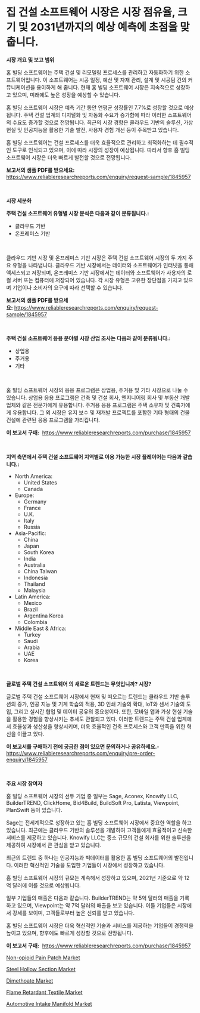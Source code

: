 <p><h1>집 건설 소프트웨어 시장은 시장 점유율, 크기 및 2031년까지의 예상 예측에 초점을 맞춥니다.</h1></p><p><strong>시장 개요 및 보고 범위</strong></p>
<p><p>홈 빌딩 소프트웨어는 주택 건설 및 리모델링 프로세스를 관리하고 자동화하기 위한 소프트웨어입니다. 이 소프트웨어는 시공 일정, 예산 및 자재 관리, 설계 및 시공팀 간의 커뮤니케이션을 용이하게 해 줍니다. 현재 홈 빌딩 소프트웨어 시장은 지속적으로 성장하고 있으며, 미래에도 높은 성장을 예상할 수 있습니다. </p><p>홈 빌딩 소프트웨어 시장은 예측 기간 동안 연평균 성장률인 7.7%로 성장할 것으로 예상됩니다. 주택 건설 업계의 디지털화 및 자동화 수요가 증가함에 따라 이러한 소프트웨어의 수요도 증가할 것으로 전망됩니다. 최근의 시장 경향은 클라우드 기반의 솔루션, 가상현실 및 인공지능을 활용한 기술 발전, 사용자 경험 개선 등이 주목받고 있습니다. </p><p>홈 빌딩 소프트웨어는 건설 프로세스를 더욱 효율적으로 관리하고 최적화하는 데 필수적인 도구로 인식되고 있으며, 이에 따라 시장의 성장이 예상됩니다. 따라서 향후 홈 빌딩 소프트웨어 시장은 더욱 빠르게 발전할 것으로 전망됩니다.</p></p>
<p><strong>보고서의 샘플 PDF를 받으세요:</strong> <a href="https://www.reliableresearchreports.com/enquiry/request-sample/1845957">https://www.reliableresearchreports.com/enquiry/request-sample/1845957</a></p>
<p>&nbsp;</p>
<p><strong>시장 세분화</strong></p>
<p><strong>주택 건설 소프트웨어 유형별 시장 분석은 다음과 같이 분류됩니다.:</strong></p>
<p><ul><li>클라우드 기반</li><li>온프레미스 기반</li></ul></p>
<p>&nbsp;</p>
<p><p>클라우드 기반 시장 및 온프레미스 기반 시장은 주택 건설 소프트웨어 시장의 두 가지 주요 유형을 나타냅니다. 클라우드 기반 시장에서는 데이터와 소프트웨어가 인터넷을 통해 액세스되고 저장되며, 온프레미스 기반 시장에서는 데이터와 소프트웨어가 사용자의 로컬 서버 또는 컴퓨터에 저장되어 있습니다. 각 시장 유형은 고유한 장단점을 가지고 있으며 기업이나 소비자의 요구에 따라 선택할 수 있습니다.</p></p>
<p><strong>보고서의 샘플 PDF를 받으세요:</strong>&nbsp;<a href="https://www.reliableresearchreports.com/enquiry/request-sample/1845957">https://www.reliableresearchreports.com/enquiry/request-sample/1845957</a></p>
<p>&nbsp;</p>
<p><strong> 주택 건설 소프트웨어 응용 분야별 시장 산업 조사는 다음과 같이 분류됩니다.:</strong></p>
<p><ul><li>상업용</li><li>주거용</li><li>기타</li></ul></p>
<p>&nbsp;</p>
<p><p>홈 빌딩 소프트웨어 시장의 응용 프로그램은 상업용, 주거용 및 기타 시장으로 나눌 수 있습니다. 상업용 응용 프로그램은 건축 및 건설 회사, 엔지니어링 회사 및 부동산 개발업체와 같은 전문가에게 유용합니다. 주거용 응용 프로그램은 주택 소유자 및 건축가에게 유용합니다. 그 외 시장은 유지 보수 및 재개발 프로젝트를 포함한 기타 형태의 건물 건설에 관련된 응용 프로그램을 가리킵니다.</p></p>
<p><strong>이 보고서 구매:</strong>&nbsp; <a href="https://www.reliableresearchreports.com/purchase/1845957">https://www.reliableresearchreports.com/purchase/1845957</a></p>
<p>&nbsp;</p>
<p><strong>지역 측면에서 주택 건설 소프트웨어 지역별로 이용 가능한 시장 플레이어는 다음과 같습니다.:</strong></p>
<p><ul>
    <li>
        North America:
        <ul>
            <li>United States</li>
            <li>Canada</li>
        </ul>
    </li>
    <li>
        Europe:
        <ul>
            <li>Germany</li>
            <li>France</li>
            <li>U.K.</li>
            <li>Italy</li>
            <li>Russia</li>
        </ul>
    </li>
    <li>
        Asia-Pacific:
        <ul>
            <li>China</li>
            <li>Japan</li>
            <li>South Korea</li>
            <li>India</li>
            <li>Australia</li>
            <li>China Taiwan</li>
            <li>Indonesia</li>
            <li>Thailand</li>
            <li>Malaysia</li>
        </ul>
    </li>
    <li>
        Latin America:
        <ul>
            <li>Mexico</li>
            <li>Brazil</li>
            <li>Argentina Korea</li>
            <li>Colombia</li>
        </ul>
    </li>
    <li>
        Middle East & Africa:
        <ul>
            <li>Turkey</li>
            <li>Saudi</li>
            <li>Arabia</li>
            <li>UAE</li>
            <li>Korea</li>
        </ul>
    </li>
    </ul></p>
<p>&nbsp;</p>
<p><strong>글로벌 주택 건설 소프트웨어 의 새로운 트렌드는 무엇입니까? 시장?</strong></p>
<p><p>글로벌 주택 건설 소프트웨어 시장에서 현재 및 떠오르는 트렌드는 클라우드 기반 솔루션의 증가, 인공 지능 및 기계 학습의 적용, 3D 인쇄 기술의 확대, IoT와 센서 기술의 도입, 그리고 실시간 협업 및 데이터 공유의 중요성이다. 또한, 모바일 앱과 가상 현실 기술을 활용한 경험을 향상시키는 추세도 관찰되고 있다. 이러한 트렌드는 주택 건설 업계에서 효율성과 생산성을 향상시키며, 더욱 효율적인 건축 프로세스와 고객 만족을 위한 혁신을 이끌고 있다.</p></p>
<p><strong>이 보고서를 구매하기 전에 궁금한 점이 있으면 문의하거나 공유하세요.</strong>- <a href="https://www.reliableresearchreports.com/enquiry/pre-order-enquiry/1845957">https://www.reliableresearchreports.com/enquiry/pre-order-enquiry/1845957</a></p>
<p>&nbsp;</p>
<p><strong>주요 시장 참여자</strong></p>
<p><p>홈 빌딩 소프트웨어 시장의 선두 기업 중 일부는 Sage, Aconex, Knowify LLC, BuilderTREND, ClickHome, Bid4Build, BuildSoft Pro, Latista, Viewpoint, PlanSwift 등이 있습니다.</p><p>Sage는 전세계적으로 성장하고 있는 홈 빌딩 소프트웨어 시장에서 중요한 역할을 하고 있습니다. 최근에는 클라우드 기반의 솔루션을 개발하여 고객들에게 효율적이고 신속한 서비스를 제공하고 있습니다. Knowify LLC는 중소 규모의 건설 회사를 위한 솔루션을 제공하여 시장에서 큰 관심을 받고 있습니다.</p><p>최근의 트렌드 중 하나는 인공지능과 빅데이터를 활용한 홈 빌딩 소프트웨어의 발전입니다. 이러한 혁신적인 기술을 도입한 기업들이 시장에서 성장하고 있습니다.</p><p>홈 빌딩 소프트웨어 시장의 규모는 계속해서 성장하고 있으며, 2021년 기준으로 약 12억 달러에 이를 것으로 예상됩니다.</p><p>일부 기업들의 매출은 다음과 같습니다. BuilderTREND는 약 5억 달러의 매출을 기록하고 있으며, Viewpoint는 약 7억 달러의 매출을 보고 있습니다. 이들 기업들은 시장에서 강세를 보이며, 고객들로부터 높은 신뢰를 받고 있습니다.</p><p>홈 빌딩 소프트웨어 시장은 더욱 혁신적인 기술과 서비스를 제공하는 기업들이 경쟁력을 높이고 있으며, 향후에도 빠르게 성장할 것으로 전망됩니다.</p></p>
<p><strong>이 보고서 구매:</strong>&nbsp;&nbsp;<a href="https://www.reliableresearchreports.com/purchase/1845957">https://www.reliableresearchreports.com/purchase/1845957</a></p>
<p><p><a href="https://view.publitas.com/reportprime-1/non-opioid-pain-patch-market-size-share-trends-analysis-report-by-material-by-type-by-end-user-by-region-and-segment-forecasts-2023-2030/">Non-opioid Pain Patch Market</a></p><p><a href="https://github.com/timeliteaut/Market-Research-Report-List-1/blob/main/steel-hollow-section-market.md">Steel Hollow Section Market</a></p><p><a href="https://issuu.com/reportprime-2/docs/dimethoate-market-size-2030.pptx">Dimethoate Market</a></p><p><a href="https://github.com/bobicer/Market-Research-Report-List-2/blob/main/flame-retardant-textile-market.md">Flame Retardant Textile Market</a></p><p><a href="https://view.publitas.com/reportprime-1/decoding-the-automotive-intake-manifold-market-a-deep-dive-into-the-latest-market-trends-market-segmentation-and-competitive-analysis/">Automotive Intake Manifold Market</a></p></p>
